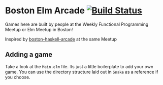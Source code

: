 # Boston Elm Arcade [![Build Status](https://travis-ci.org/weekly-functional-programming/boston-elm-arcade.svg?branch=master)](https://travis-ci.org/weekly-functional-programming/boston-elm-arcade)

Games here are built by people at the Weekly Functional Programming Meetup or Elm Meetup in Boston!

Inspired by [boston-haskell-arcade](https://github.com/mitchellwrosen/boston-haskell-arcade) at the same Meetup

## Adding a game

Take a look at the `Main.elm` file. Its just a little boilerplate to add your
own game. You can use the directory structure laid out in `Snake` as a reference
if you choose.
